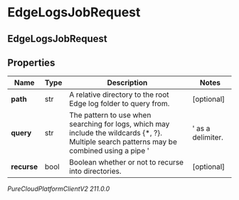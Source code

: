# EdgeLogsJobRequest

## EdgeLogsJobRequest

## Properties

|Name | Type | Description | Notes|
|------------ | ------------- | ------------- | -------------|
| **path** | str | A relative directory to the root Edge log folder to query from. | [optional] |
| **query** | str | The pattern to use when searching for logs, which may include the wildcards {*, ?}.  Multiple search patterns may be combined using a pipe &#39;|&#39; as a delimiter. | [optional] |
| **recurse** | bool | Boolean whether or not to recurse into directories. | [optional] |



_PureCloudPlatformClientV2 211.0.0_
